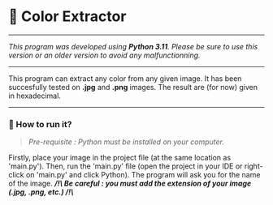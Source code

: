 # 🎨 Color Extractor
---

_This program was developed using **Python 3.11**. Please be sure to use this version or an older version to avoid any malfunctionning._

---

This program can extract any color from any given image. It has been succesfully tested on **.jpg** and **.png** images.
The result are (for now) given in hexadecimal.

---

### 🚀 How to run it?
> _Pre-requisite :_
> _Python must be installed on your computer._

Firstly, place your image in the project file (at the same location as 'main.py').
Then, run the 'main.py' file (open the project in your IDE or right-click on 'main.py' and click Python). 
The program will ask you for the name of the image. ***/!\ Be careful : you must add the extension of your image (.jpg, .png, etc.) /!\\***
